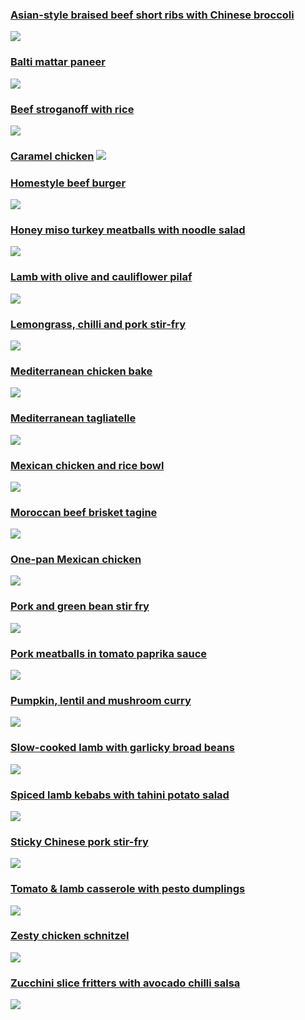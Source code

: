 ### [Asian-style braised beef short ribs with Chinese broccoli](Asian-style%20braised%20beef%20short%20ribs%20with%20Chinese%20broccoli.md)
 ![](https://raw.githubusercontent.com/fuzzwah/recipes/images/pics/thumbs/Asian-style_braised_beef_short_ribs_with_Chinese_broccoli.jpg)
### [Balti mattar paneer](Balti%20mattar%20paneer.md)
 ![](https://raw.githubusercontent.com/fuzzwah/recipes/images/pics/thumbs/Balti_mattar_paneer.jpg)
### [Beef stroganoff with rice](Beef%20stroganoff%20with%20rice.md)
 ![](https://raw.githubusercontent.com/fuzzwah/recipes/images/pics/thumbs/Beef_stroganoff_with_rice.jpg)
### [Caramel chicken](Caramel%20chicken.md) ![](https://raw.githubusercontent.com/fuzzwah/recipes/images/pics/thumbs/Caramel_chicken.jpg)
### [Homestyle beef burger](Homestyle%20beef%20burger.md)
 ![](https://raw.githubusercontent.com/fuzzwah/recipes/images/pics/thumbs/Homestyle_beef_burger.jpg)
### [Honey miso turkey meatballs with noodle salad](Honey%20miso%20turkey%20meatballs%20with%20noodle%20salad.md)
 ![](https://raw.githubusercontent.com/fuzzwah/recipes/images/pics/thumbs/Honey_miso_turkey_meatballs_with_noodle_salad.jpg)
### [Lamb with olive and cauliflower pilaf](Lamb%20with%20olive%20and%20cauliflower%20pilaf.md)
 ![](https://raw.githubusercontent.com/fuzzwah/recipes/images/pics/thumbs/Lamb_with_olive_and_cauliflower_pilaf.jpg)
### [Lemongrass, chilli and pork stir-fry](Lemongrass,%20chilli%20and%20pork%20stir-fry.md)
 ![](https://raw.githubusercontent.com/fuzzwah/recipes/images/pics/thumbs/Lemongrass,_chilli_and_pork_stir-fry.jpg)
### [Mediterranean chicken bake](Mediterranean%20chicken%20bake.md)
 ![](https://raw.githubusercontent.com/fuzzwah/recipes/images/pics/thumbs/Mediterranean_chicken_bake.jpg)
### [Mediterranean tagliatelle](Mediterranean%20tagliatelle.md)
 ![](https://raw.githubusercontent.com/fuzzwah/recipes/images/pics/thumbs/Mediterranean_tagliatelle.jpg)
### [Mexican chicken and rice bowl](Mexican%20chicken%20and%20rice%20bowl.md)
 ![](https://raw.githubusercontent.com/fuzzwah/recipes/images/pics/thumbs/Mexican_chicken_and_rice_bowl.jpg)
### [Moroccan beef brisket tagine](Moroccan%20beef%20brisket%20tagine.md)
 ![](https://raw.githubusercontent.com/fuzzwah/recipes/images/pics/thumbs/Moroccan_beef_brisket_tagine.jpg)
### [One-pan Mexican chicken](One-pan%20Mexican%20chicken.md)
 ![](https://raw.githubusercontent.com/fuzzwah/recipes/images/pics/thumbs/One-pan_Mexican_chicken.jpg)
### [Pork and green bean stir fry](Pork%20and%20green%20bean%20stir%20fry.md)
 ![](https://raw.githubusercontent.com/fuzzwah/recipes/images/pics/thumbs/Pork_and_green_bean_stir_fry.jpg)
### [Pork meatballs in tomato paprika sauce](Pork%20meatballs%20in%20tomato%20paprika%20sauce.md)
 ![](https://raw.githubusercontent.com/fuzzwah/recipes/images/pics/thumbs/Pork_meatballs_in_tomato_paprika_sauce.jpg)
### [Pumpkin, lentil and mushroom curry](Pumpkin,%20lentil%20and%20mushroom%20curry.md)
 ![](https://raw.githubusercontent.com/fuzzwah/recipes/images/pics/thumbs/Pumpkin,_lentil_and_mushroom_curry.jpg)
### [Slow-cooked lamb with garlicky broad beans](Slow-cooked%20lamb%20with%20garlicky%20broad%20beans.md)
 ![](https://raw.githubusercontent.com/fuzzwah/recipes/images/pics/thumbs/Slow-cooked_lamb_with_garlicky_broad_beans.jpg)
### [Spiced lamb kebabs with tahini potato salad](Spiced%20lamb%20kebabs%20with%20tahini%20potato%20salad.md)
 ![](https://raw.githubusercontent.com/fuzzwah/recipes/images/pics/thumbs/Spiced_lamb_kebabs_with_tahini_potato_salad.jpg)
### [Sticky Chinese pork stir-fry](Sticky%20Chinese%20pork%20stir-fry.md)
 ![](https://raw.githubusercontent.com/fuzzwah/recipes/images/pics/thumbs/Sticky_Chinese_pork_stir-fry.jpg)
### [Tomato & lamb casserole with pesto dumplings](Tomato%20&%20lamb%20casserole%20with%20pesto%20dumplings.md)
 ![](https://raw.githubusercontent.com/fuzzwah/recipes/images/pics/thumbs/Tomato_&_lamb_casserole_with_pesto_dumplings.jpg)
### [Zesty chicken schnitzel](Zesty%20chicken%20schnitzel.md)
 ![](https://raw.githubusercontent.com/fuzzwah/recipes/images/pics/thumbs/Zesty_chicken_schnitzel.jpg)
### [Zucchini slice fritters with avocado chilli salsa](Zucchini%20slice%20fritters%20with%20avocado%20chilli%20salsa.md)
 ![](https://raw.githubusercontent.com/fuzzwah/recipes/images/pics/thumbs/Zucchini_slice_fritters_with_avocado_chilli_salsa.jpg)
